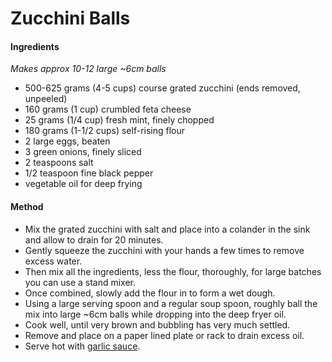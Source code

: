 # Zucchini Balls

#### Ingredients

*Makes approx 10-12 large ~6cm balls*

* 500-625 grams (4-5 cups) course grated zucchini (ends removed, unpeeled)
* 160 grams (1 cup) crumbled feta cheese
* 25 grams (1/4 cup) fresh mint, finely chopped
* 180 grams (1-1/2 cups) self-rising flour
* 2 large eggs, beaten
* 3 green onions, finely sliced
* 2 teaspoons salt
* 1/2 teaspoon fine black pepper
* vegetable oil for deep frying


#### Method

* Mix the grated zucchini with salt and place into a colander in the sink and allow to drain for 20 minutes.
* Gently squeeze the zucchini with your hands a few times to remove excess water.
* Then mix all the ingredients, less the flour, thoroughly, for large batches you can use a stand mixer.
* Once combined, slowly add the flour in to form a wet dough.
* Using a large serving spoon and a regular soup spoon, roughly ball the mix into large ~6cm balls while dropping into the deep fryer oil.
* Cook well, until very brown and bubbling has very much settled.
* Remove and place on a paper lined plate or rack to drain excess oil.
* Serve hot with [garlic sauce](../garlic_sauce/).
